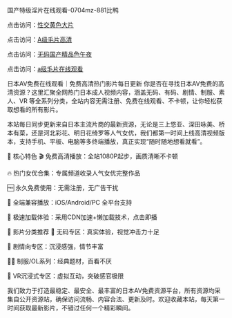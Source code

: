 

国产特级淫片在线观看-0704mz-881比鸭


点击访问：<a href="https://cfad.pages.dev/">性交黄色大片</a>

点击访问：<a href="https://gsd-agv.pages.dev/">A级毛片高清</a>

点击访问：<a href="https://tfda.pages.dev/">无码国产精品色午夜</a>

点击访问：<a href="https://tfda.pages.dev/">a级毛片在线观看</a>


日本AV免费在线观看｜免费高清热门影片每日更新
你是否在寻找日本AV免费的高清资源？这里汇聚全网热门日本成人视频内容，涵盖无码、有码、剧情、制服、素人、VR 等全系列分类，全站内容无需注册、免费在线观看、不卡顿，让你轻松获取想看的所有影片。

本站每日同步更新来自日本主流片商的最新资源，无论是三上悠亚、深田咏美、桥本有菜，还是河北彩花、明日花绮罗等人气女优，我们都第一时间上线高清视频版本，支持手机、平板、电脑等多终端播放，真正实现“随时随地想看就看”。

📌 核心特色
🎬 免费高清播放：全站1080P起步，画质清晰不卡顿

🔥 热门女优合集：专属频道收录人气女优完整作品

🆓 永久免费使用：无需注册，无广告干扰

📱 全端兼容播放：iOS/Android/PC 全平台支持

🚀 极速加载体验：采用CDN加速+懒加载技术，点击即播

🎯 影片分类推荐
🌟 无码专区：真实体验，视觉冲击力十足

💑 剧情向专区：沉浸感强，情节丰富

👩‍🏫 制服/OL系列：经典题材，百看不厌

🧠 VR沉浸式专区：虚拟互动，突破感官极限

我们致力于打造最稳定、最安全、最丰富的日本AV免费资源平台，所有资源均采集自公开资源站，确保访问流畅、内容合法、更新及时。欢迎收藏本站，每天第一时间获取最新影片，不错过任何一个精彩瞬间。







<span style="display:none;">[Canonical link]( https://github.com/cake20250704/cake06 ）</span>
